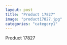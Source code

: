 ```yaml
---
layout: post
title: "Product 17827"
image: "product17827.jpg"
categories: "category1"
---
```

Product 17827
